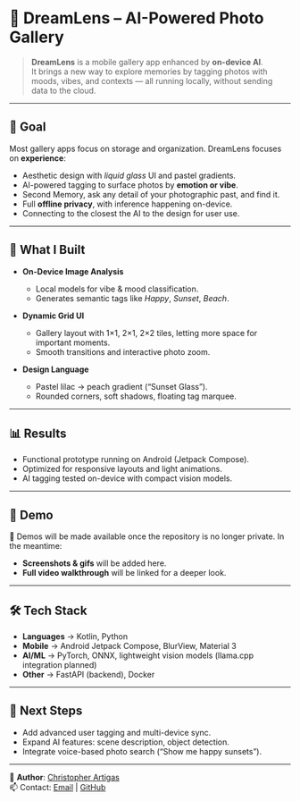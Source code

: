 # 🌅 DreamLens – AI-Powered Photo Gallery

> **DreamLens** is a mobile gallery app enhanced by **on-device AI**.  
> It brings a new way to explore memories by tagging photos with moods, vibes, and contexts — all running locally, without sending data to the cloud.  

---

## 🎯 Goal
Most gallery apps focus on storage and organization. DreamLens focuses on **experience**:  
- Aesthetic design with *liquid glass* UI and pastel gradients.  
- AI-powered tagging to surface photos by **emotion or vibe**.  
- Second Memory, ask any detail of your photographic past, and find it.
- Full **offline privacy**, with inference happening on-device.
- Connecting to the closest the AI to the design for user use.

---

## 🚀 What I Built
- **On-Device Image Analysis**  
  - Local models for vibe & mood classification.  
  - Generates semantic tags like *Happy*, *Sunset*, *Beach*.  

- **Dynamic Grid UI**  
  - Gallery layout with 1×1, 2×1, 2×2 tiles, letting more space for important moments.  
  - Smooth transitions and interactive photo zoom.  

- **Design Language**  
  - Pastel lilac → peach gradient (“Sunset Glass”).  
  - Rounded corners, soft shadows, floating tag marquee.  

---

## 📊 Results
- Functional prototype running on Android (Jetpack Compose).  
- Optimized for responsive layouts and light animations.  
- AI tagging tested on-device with compact vision models.  

---

## 🎥 Demo
📌 Demos will be made available once the repository is no longer private.
In the meantime:  
- **Screenshots & gifs** will be added here.  
- **Full video walkthrough** will be linked for a deeper look.  

---

## 🛠️ Tech Stack
- **Languages** → Kotlin, Python  
- **Mobile** → Android Jetpack Compose, BlurView, Material 3  
- **AI/ML** → PyTorch, ONNX, lightweight vision models (llama.cpp integration planned)  
- **Other** → FastAPI (backend), Docker  

---

## 📌 Next Steps
- Add advanced user tagging and multi-device sync.  
- Expand AI features: scene description, object detection.  
- Integrate voice-based photo search (“Show me happy sunsets”).  

---

👤 **Author**: [Christopher Artigas](https://www.linkedin.com/in/christopher-artigas)  
📫 Contact: [Email](mailto:your.email@example.com) | [GitHub](https://github.com/ChrisArtigas)
